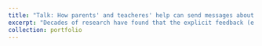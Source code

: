 ```yaml
---
title: "Talk: How parents' and teacheres' help can send messages about children's abilities"
excerpt: "Decades of research have found that the explicit feedback (e.g., praise) that parents and teachers give to students can influence their beliefs about themselves as well as their motivation to learn. But what might parents' and teachers' *actions* - including the help they give - implicitly convey to students about their abilities?"
collection: portfolio
---
```


